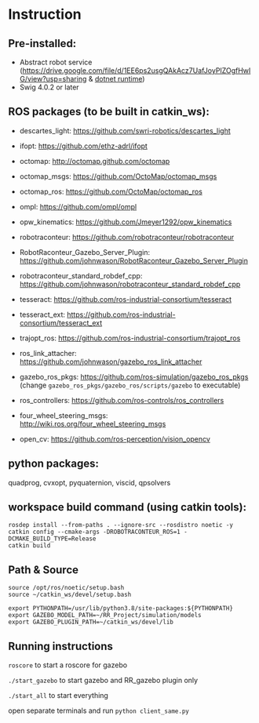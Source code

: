 # Instruction
## Pre-installed:
* Abstract robot service (https://drive.google.com/file/d/1EE6ps2usgQAkAcz7UafJoyPIZOgfHwIG/view?usp=sharing & [dotnet runtime](https://docs.microsoft.com/en-us/dotnet/core/install/linux-ubuntu))
* Swig 4.0.2 or later

## ROS packages (to be built in catkin_ws):
* descartes_light: https://github.com/swri-robotics/descartes_light
* ifopt: https://github.com/ethz-adrl/ifopt
* octomap: http://octomap.github.com/octomap
* octomap_msgs: https://github.com/OctoMap/octomap_msgs
* octomap_ros: https://github.com/OctoMap/octomap_ros
* ompl: https://github.com/ompl/ompl
* opw_kinematics: https://github.com/Jmeyer1292/opw_kinematics
* robotraconteur: https://github.com/robotraconteur/robotraconteur
* RobotRaconteur_Gazebo_Server_Plugin: https://github.com/johnwason/RobotRaconteur_Gazebo_Server_Plugin
* robotraconteur_standard_robdef_cpp: https://github.com/johnwason/robotraconteur_standard_robdef_cpp
* tesseract: https://github.com/ros-industrial-consortium/tesseract
* tesseract_ext: https://github.com/ros-industrial-consortium/tesseract_ext
* trajopt_ros: https://github.com/ros-industrial-consortium/trajopt_ros

* ros_link_attacher: https://github.com/johnwason/gazebo_ros_link_attacher
* gazebo_ros_pkgs:  https://github.com/ros-simulation/gazebo_ros_pkgs (change `gazebo_ros_pkgs/gazebo_ros/scripts/gazebo` to executable)
* ros_controllers: https://github.com/ros-controls/ros_controllers
* four_wheel_steering_msgs: http://wiki.ros.org/four_wheel_steering_msgs
* open_cv: https://github.com/ros-perception/vision_opencv


## python packages:
quadprog, cvxopt, pyquaternion, viscid, qpsolvers

## workspace build command (using catkin tools):
```
rosdep install --from-paths . --ignore-src --rosdistro noetic -y
catkin config --cmake-args -DROBOTRACONTEUR_ROS=1 -DCMAKE_BUILD_TYPE=Release
catkin build
```

## Path & Source
```
source /opt/ros/noetic/setup.bash
source ~/catkin_ws/devel/setup.bash

export PYTHONPATH=/usr/lib/python3.8/site-packages:${PYTHONPATH}
export GAZEBO_MODEL_PATH=~/RR_Project/simulation/models
export GAZEBO_PLUGIN_PATH=~/catkin_ws/devel/lib
```



## Running instructions


`roscore` to start a roscore for gazebo

`./start_gazebo` to start gazebo and RR_gazebo plugin only

`./start_all` to start everything

open separate terminals and run
`python client_same.py`
